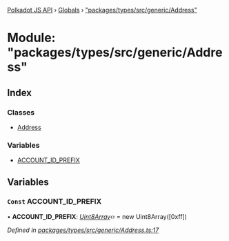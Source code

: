 [Polkadot JS API](../README.md) › [Globals](../globals.md) › ["packages/types/src/generic/Address"](_packages_types_src_generic_address_.md)

# Module: "packages/types/src/generic/Address"

## Index

### Classes

* [Address](../classes/_packages_types_src_generic_address_.address.md)

### Variables

* [ACCOUNT_ID_PREFIX](_packages_types_src_generic_address_.md#const-account_id_prefix)

## Variables

### `Const` ACCOUNT_ID_PREFIX

• **ACCOUNT_ID_PREFIX**: *[Uint8Array](../classes/_packages_types_src_codec_raw_.raw.md#static-uint8array)‹›* = new Uint8Array([0xff])

*Defined in [packages/types/src/generic/Address.ts:17](https://github.com/polkadot-js/api/blob/afa0e63ae8/packages/types/src/generic/Address.ts#L17)*
